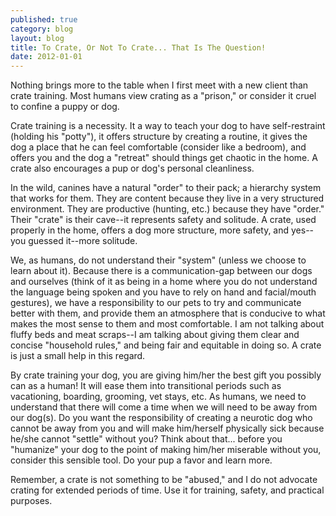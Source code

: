 ```yaml
---
published: true
category: blog
layout: blog
title: To Crate, Or Not To Crate... That Is The Question!
date: 2012-01-01
---
```


Nothing brings more to the table when I first meet with a new client than crate training. Most humans view crating as a "prison," or consider it cruel to confine a puppy or dog.

Crate training is a necessity. It a way to teach your dog to have self-restraint (holding his "potty"), it offers structure by creating a routine, it gives the dog a place that he can feel comfortable (consider like a bedroom), and offers you and the dog a "retreat" should things get chaotic in the home. A crate also encourages a pup or dog's personal cleanliness.

In the wild, canines have a natural "order" to their pack; a hierarchy system that works for them. They are content because they live in a very structured environment. They are productive (hunting, etc.) because they have "order." Their "crate" is their cave--it represents safety and solitude. A crate, used properly in the home, offers a dog more structure, more safety, and yes--you guessed it--more solitude.

We, as humans, do not understand their "system" (unless we choose to learn about it). Because there is a communication-gap between our dogs and ourselves (think of it as being in a home where you do not understand the language being spoken and you have to rely on hand and facial/mouth gestures), we have a responsibility to our pets to try and communicate better with them, and provide them an atmosphere that is conducive to what makes the most sense to them and most comfortable. I am not talking about fluffy beds and meat scraps--I am talking about giving them clear and concise "household rules," and being fair and equitable in doing so. A crate is just a small help in this regard.

By crate training your dog, you are giving him/her the best gift you possibly can as a human! It will ease them into transitional periods such as vacationing, boarding, grooming, vet stays, etc. As humans, we need to understand that there will come a time when we will need to be away from our dog(s). Do you want the responsibility of creating a neurotic dog who cannot be away from you and will make him/herself physically sick because he/she cannot "settle" without you? Think about that... before you "humanize" your dog to the point of making him/her miserable without you, consider this sensible tool. Do your pup a favor and learn more.

Remember, a crate is not something to be "abused," and I do not advocate crating for extended periods of time. Use it for training, safety, and practical purposes.

